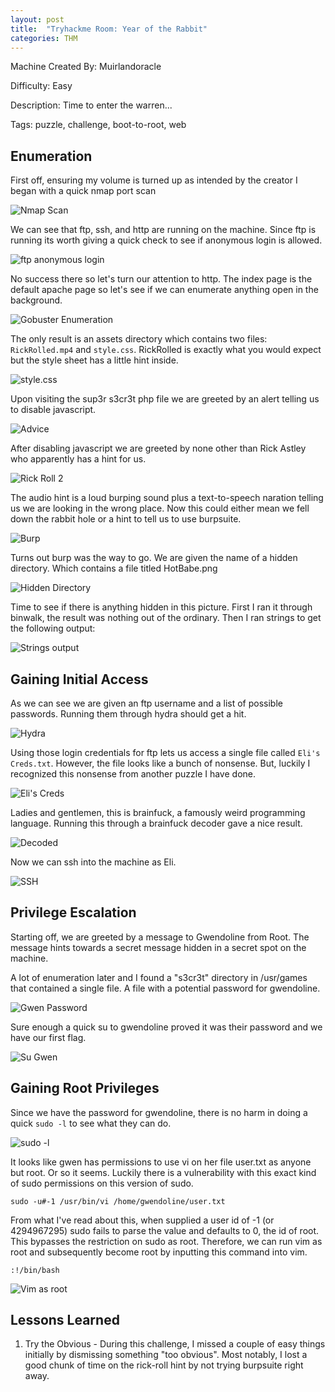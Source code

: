 ```yaml
---
layout: post
title:  "Tryhackme Room: Year of the Rabbit"
categories: THM
---
```


Machine Created By: Muirlandoracle

Difficulty: Easy

Description: Time to enter the warren...

Tags: puzzle, challenge, boot-to-root, web

## Enumeration

First off, ensuring my volume is turned up as intended by the creator I began with a quick nmap port scan

![Nmap Scan](/assets/THM-YotR/nmap-THM-YotR.png)

We can see that ftp, ssh, and http are running on the machine. Since ftp is running its worth giving a quick
check to see if anonymous login is allowed.

![ftp anonymous login](/assets/THM-YotR/ftp-anon-THM-YotR.png)

No success there so let's turn our attention to http. The index page is the default apache page so let's see if 
we can enumerate anything open in the background.

![Gobuster Enumeration](/assets/THM-YotR/gobuster-THM-YotR.png)

The only result is an assets directory which contains two files: `RickRolled.mp4` and `style.css`. RickRolled is exactly
what you would expect but the style sheet has a little hint inside.

![style.css](/assets/THM-YotR/style-css-THM-YotR.png)

Upon visiting the sup3r s3cr3t php file we are greeted by an alert telling us to disable javascript.

![Advice](/assets/THM-YotR/js-THM-YotR.png)

After disabling javascript we are greeted by none other than Rick Astley who apparently has a hint for us.

![Rick Roll 2](/assets/THM-YotR/rick-again-THM-YotR.png)

The audio hint is a loud burping sound plus a text-to-speech naration telling us we are looking in the wrong place.
Now this could either mean we fell down the rabbit hole or a hint to tell us to use burpsuite.

![Burp](/assets/THM-YotR/burp-THM-YotR.png)

Turns out burp was the way to go. We are given the name of a hidden directory. Which contains a file titled HotBabe.png

![Hidden Directory](/assets/THM-YotR/hidden-THM-YotR.png)

Time to see if there is anything hidden in this picture. First I ran it through binwalk, the result was nothing out
of the ordinary. Then I ran strings to get the following output:

![Strings output](/assets/THM-YotR/strings-THM-YotR.png)

## Gaining Initial Access

As we can see we are given an ftp username and a list of possible passwords. Running them through hydra should get a hit.

![Hydra](/assets/THM-YotR/hydra-THM-YotR.png)

Using those login credentials for ftp lets us access a single file called `Eli's Creds.txt`. However, the file looks
like a bunch of nonsense. But, luckily I recognized this nonsense from another puzzle I have done.

![Eli's Creds](/assets/THM-YotR/brainf-THM-YotR.png)

Ladies and gentlemen, this is brainfuck, a famously weird programming language. Running this through a brainfuck decoder
gave a nice result.

![Decoded](/assets/THM-YotR/decode-THM-YotR.png)

Now we can ssh into the machine as Eli.

![SSH](/assets/THM-YotR/eli-THM-YotR.png)

## Privilege Escalation

Starting off, we are greeted by a message to Gwendoline from Root. The message hints towards a secret message hidden in
a secret spot on the machine.

A lot of enumeration later and I found a "s3cr3t" directory in /usr/games that contained a single file. A file with 
a potential password for gwendoline.

![Gwen Password](/assets/THM-YotR/gwen-pass-THM-YotR.png)

Sure enough a quick su to gwendoline proved it was their password and we have our first flag.

![Su Gwen](/assets/THM-YotR/gwen-su-THM-YotR.png)

## Gaining Root Privileges

Since we have the password for gwendoline, there is no harm in doing a quick `sudo -l` to see what they can do.

![sudo -l](/assets/THM-YotR/gwen-sudo-THM-YotR.png)

It looks like gwen has permissions to use vi on her file user.txt as anyone but root. Or so it seems.
Luckily there is a vulnerability with this exact kind of sudo permissions on this version of sudo. 

    sudo -u#-1 /usr/bin/vi /home/gwendoline/user.txt

From what I've read about this, when supplied a user id of -1 (or 4294967295) sudo fails to parse the value and defaults
to 0, the id of root. This bypasses the restriction on sudo as root. Therefore, we can run vim as root and subsequently
become root by inputting this command into vim.

    :!/bin/bash

![Vim as root](/assets/THM-YotR/root-THM-YotR.png)


## Lessons Learned

1. Try the Obvious - During this challenge, I missed a couple of easy things initially by dismissing something
"too obvious". Most notably, I lost a good chunk of time on the rick-roll hint by not trying burpsuite right away.

